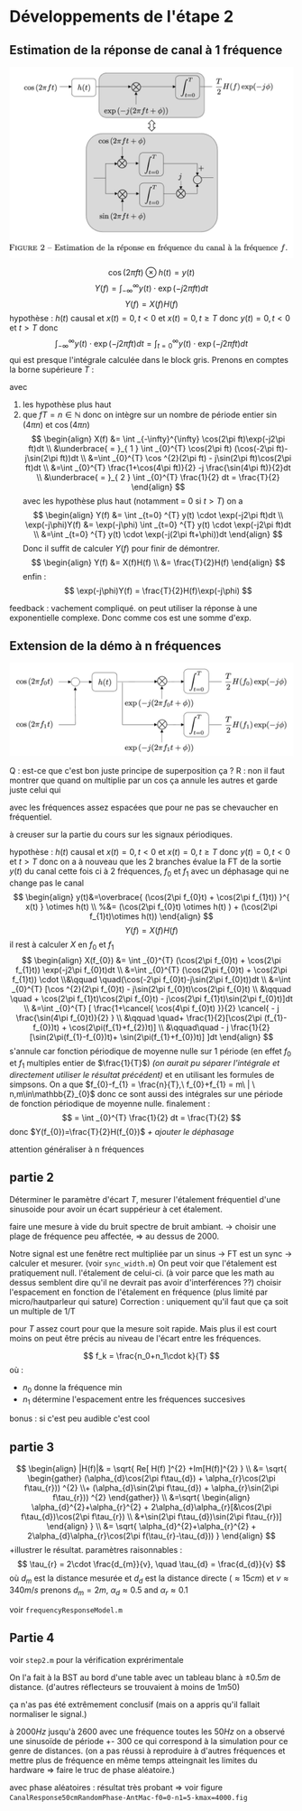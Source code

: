 # Développements de l'étape 2


## Estimation de la réponse de canal à 1 fréquence


![bla](./images/image.png)

$$
\cos(2\pi ft) \otimes h(t) = y(t)
$$
$$
Y(f) = \int _{-\infty} ^{\infty} y(t) \cdot \exp(-j2\pi ft)dt
$$
$$
Y(f) = X(f)H(f)
$$
hypothèse : $h(t)$ causal et $x(t)=0, t<0$  et $x(t) = 0, t\geq T$
donc $y(t) = 0, t<0$ et $t>T$
donc 
$$\int _{-\infty} ^{\infty} y(t) \cdot \exp(-j2\pi ft)dt = \int _{t=0} ^{\infty} y(t) \cdot \exp(-j2\pi ft)dt$$
qui est presque l'intégrale calculée dans le block gris.
Prenons en comptes la borne supérieure $T$ :

avec
1. les hypothèse plus haut
2. que $fT=n \in\mathbb{N}$ donc on intègre sur un nombre de période entier $\sin(4\pi n)$ et $\cos(4\pi n)$
$$
\begin{align}
X(f) &= \int _{-\infty}^{\infty} \cos(2\pi ft)\exp(-j2\pi ft)dt \\
&\underbrace{ = }_{ 1 } \int _{0}^{T} \cos(2\pi ft) (\cos(-2\pi ft)-j\sin(2\pi ft))dt \\
&=\int _{0}^{T} \cos ^{2}(2\pi ft) - j\sin(2\pi ft)\cos(2\pi ft)dt \\
&=\int _{0}^{T} \frac{1+\cos(4\pi ft)}{2} -j \frac{\sin(4\pi ft)}{2}dt \\
&\underbrace{ = }_{ 2 } \int _{0}^{T} \frac{1}{2} dt = \frac{T}{2}
\end{align}
$$
avec les hypothèse plus haut (notamment = 0 si $t>T$) on a
$$
\begin{align}
Y(f) &= \int _{t=0} ^{T} y(t) \cdot \exp(-j2\pi ft)dt \\
\exp(-j\phi)Y(f) &= \exp(-j\phi) \int _{t=0} ^{T} y(t) \cdot \exp(-j2\pi ft)dt \\
&=\int _{t=0} ^{T} y(t) \cdot \exp(-j(2\pi ft+\phi))dt
\end{align}
$$
Donc il suffit de calculer $Y(f)$ pour finir de démontrer.
$$
\begin{align}
Y(f) &= X(f)H(f) \\
&= \frac{T}{2}H(f)
\end{align}
$$
enfin :
$$
\exp(-j\phi)Y(f) = \frac{T}{2}H(f)\exp(-j\phi)
$$

feedback : vachement compliqué.
on peut utiliser la réponse à une exponentielle complexe.
Donc comme cos est une somme d'exp.

## Extension de la démo à n fréquences
![](./images/multi-frequencies-in-channel.png)

Q : est-ce que c'est bon juste principe de superposition ça ?
R : non il faut montrer que quand on multiplie par un cos ça annule les autres et garde juste celui qui 

avec les fréquences assez espacées que pour ne pas se chevaucher en fréquentiel.

à creuser sur la partie du cours sur les signaux périodiques.


hypothèse : $h(t)$ causal et $x(t)=0, t<0$  et $x(t) = 0, t\geq T$
donc $y(t) = 0, t<0$ et $t>T$
donc on a à nouveau que les 2 branches évalue la FT de la sortie $y(t)$ du canal cette fois ci à 2 fréquences, $f_{0}$ et $f_{1}$ avec un déphasage qui ne change pas le canal
$$
\begin{align}
y(t)&=\overbrace{ (\cos(2\pi f_{0}t) + \cos(2\pi f_{1}t)) }^{ x(t) } \otimes h(t) \\
%&= (\cos(2\pi f_{0}t) \otimes h(t) ) + (\cos(2\pi f_{1}t)\otimes h(t))
\end{align}
$$
$$
Y(f) = X(f)H(f)
$$
il rest à calculer $X$ en $f_{0}$ et $f_{1}$
$$
\begin{align}
X(f_{0}) &= \int _{0}^{T} (\cos(2\pi f_{0}t) + \cos(2\pi f_{1}t)) \exp(-j2\pi f_{0}t)dt \\
&=\int _{0}^{T}     (\cos(2\pi f_{0}t) + \cos(2\pi f_{1}t)) \cdot \\&\qquad \quad(\cos(-2\pi f_{0}t)-j\sin(2\pi f_{0}t))dt \\
&=\int _{0}^{T} [\cos ^{2}(2\pi f_{0}t) - j\sin(2\pi f_{0}t)\cos(2\pi f_{0}t)  \\
&\qquad \quad + \cos(2\pi f_{1}t)\cos(2\pi f_{0}t) - j\cos(2\pi f_{1}t)\sin(2\pi f_{0}t)]dt \\
&=\int _{0}^{T} [ \frac{1+\cancel{ \cos(4\pi f_{0}t) }}{2} \cancel{ - j \frac{\sin(4\pi f_{0}t)}{2} }  \\
&\qquad \quad+ \frac{1}{2}[\cos(2\pi (f_{1}-f_{0})t) + \cos(2\pi(f_{1}+f_{2})t)]  \\
&\qquad\quad - j \frac{1}{2}[\sin(2\pi(f_{1}-f_{0})t)+ \sin(2\pi(f_{1}+f_{0})t)] ]dt
\end{align}
$$
s'annule car fonction périodique de moyenne nulle sur 1 période (en effet $f_{0}$ et $f_{1}$ multiples entier de $\frac{1}{T}$) *(on aurait pu séparer l'intégrale et directement utiliser le résultat précédent)* et en utilisant les formules de simpsons.
On a que $f_{0}-f_{1} = \frac{n}{T},\ f_{0}+f_{1} = m\ | \ n,m\in\mathbb{Z}_{0}$ donc ce sont aussi des intégrales sur une période de fonction périodique de moyenne nulle.
finalement :
$$
= \int _{0}^{T} \frac{1}{2} dt = \frac{T}{2}
$$
donc $Y(f_{0})=\frac{T}{2}H(f_{0})$ *+ ajouter le déphasage*

attention généraliser à n fréquences
## partie 2

Déterminer le paramètre d'écart $T$, mesurer l'étalement fréquentiel d'une sinusoide pour avoir un écart suppérieur à cet étalement.

faire une mesure à vide du bruit spectre de bruit ambiant.
-> choisir une plage de fréquence peu affectée, => au dessus de 2000. 

Notre signal est une fenêtre rect multipliée par un sinus -> FT est un sync -> calculer et mesurer. (voir `sync_width.m`) On peut voir que l'étalement est pratiquement null.
l'étalement de celui-ci. (à voir parce que les math au dessus semblent dire qu'il ne devrait pas avoir d'interférences ??)
choisir l'espacement en fonction de l'étalement en fréquence (plus limité par micro/hautparleur qui sature)
Correction : uniquement qu'il faut que ça soit un multiple de 1/T

pour $T$ assez court pour que la mesure soit rapide. Mais plus il est court moins on peut être précis au niveau de l'écart entre les fréquences.

$$
f_k = \frac{n_0+n_1\cdot k}{T}
$$
où : 
- $n_0$ donne la fréquence min
- $n_1$ détermine l'espacement entre les fréquences succesives


bonus : si c'est peu audible c'est cool

## partie 3
$$
\begin{align}
|H(f)|& = \sqrt{ Re[ H(f) ]^{2} +Im[H(f)]^{2} } \\
&= \sqrt{ \begin{gather}
(\alpha_{d}\cos(2\pi f\tau_{d}) + \alpha_{r}\cos(2\pi f\tau_{r})) ^{2} \\+ (\alpha_{d}\sin(2\pi f\tau_{d}) + \alpha_{r}\sin(2\pi f\tau_{r})) ^{2}
\end{gather}} \\
&=\sqrt{ \begin{align}
\alpha_{d}^{2}+\alpha_{r}^{2} + 2\alpha_{d}\alpha_{r}[&\cos(2\pi f\tau_{d})\cos(2\pi f\tau_{r}) \\
&+\sin(2\pi f\tau_{d})\sin(2\pi f\tau_{r})]
\end{align} } \\
&= \sqrt{ \alpha_{d}^{2}+\alpha_{r}^{2} + 2\alpha_{d}\alpha_{r}\cos(2\pi f(\tau_{r}-\tau_{d})) }
\end{align}
$$
+illustrer le résultat. 
paramètres raisonnables : 
$$
\tau_{r} = 2\cdot \frac{d_{m}}{v}, \quad \tau_{d} = \frac{d_{d}}{v}
$$
où $d_{m}$ est la distance mesurée et $d_{d}$ est la distance directe ($\approx 15cm$) et $v \approx 340m/s$ 
prenons $d_{m}=2m$, $\alpha_{d} \approx 0.5$ and $\alpha_{r} \approx 0.1$

voir `frequencyResponseModel.m`

## Partie 4

voir `step2.m` pour la vérification exprérimentale

On l'a fait à la BST au bord d'une table avec un tableau blanc à $\pm 0.5m$ de distance. (d'autres réflecteurs se trouvaient à moins de $1m50$)

ça n'as pas été extrêmement conclusif (mais on a appris qu'il fallait normaliser le signal.)

à $2000Hz$ jusqu'à $2600$ avec une fréquence toutes les $50Hz$ on a observé une sinusoïde de période +- 300 ce qui correspond à la simulation pour ce genre de distances. (on a pas réussi à reproduire à d'autres fréquences et mettre plus de fréquence en même temps atteingnait  les limites du hardware => faire le truc de phase aléatoire.)

avec phase aléatoires : résultat très probant => voir figure `CanalResponse50cmRandomPhase-AntMac-f0=0-n1=5-kmax=4000.fig`

